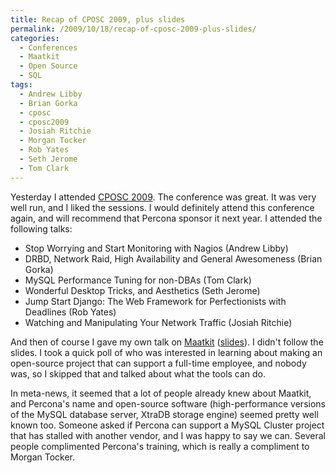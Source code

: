 ```yaml
---
title: Recap of CPOSC 2009, plus slides
permalink: /2009/10/18/recap-of-cposc-2009-plus-slides/
categories:
  - Conferences
  - Maatkit
  - Open Source
  - SQL
tags:
  - Andrew Libby
  - Brian Gorka
  - cposc
  - cposc2009
  - Josiah Ritchie
  - Morgan Tocker
  - Rob Yates
  - Seth Jerome
  - Tom Clark
---
```

Yesterday I attended [CPOSC 2009][1]. The conference was great. It was very well run, and I liked the sessions. I would definitely attend this conference again, and will recommend that Percona sponsor it next year. I attended the following talks:

*   Stop Worrying and Start Monitoring with Nagios (Andrew Libby)
*   DRBD, Network Raid, High Availability and General Awesomeness (Brian Gorka)
*   MySQL Performance Tuning for non-DBAs (Tom Clark)
*   Wonderful Desktop Tricks, and Aesthetics (Seth Jerome)
*   Jump Start Django: The Web Framework for Perfectionists with Deadlines (Rob Yates)
*   Watching and Manipulating Your Network Traffic (Josiah Ritchie)

And then of course I gave my own talk on [Maatkit][2] ([slides][3]). I didn't follow the slides. I took a quick poll of who was interested in learning about making an open-source project that can support a full-time employee, and nobody was, so I skipped that and talked about what the tools can do.

In meta-news, it seemed that a lot of people already knew about Maatkit, and Percona's name and open-source software (high-performance versions of the MySQL database server, XtraDB storage engine) seemed pretty well known too. Someone asked if Percona can support a MySQL Cluster project that has stalled with another vendor, and I was happy to say we can. Several people complimented Percona's training, which is really a compliment to Morgan Tocker.

 [1]: http://www.cposc.org/
 [2]: http://www.maatkit.org/
 [3]: http://www.xaprb.com/blog/wp-content/uploads/2009/10/Maatkit_CPOSC.pdf
